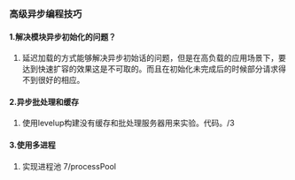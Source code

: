 ### 高级异步编程技巧

#### 1.解决模块异步初始化的问题？
1. 延迟加载的方式能够解决异步初始话的问题，但是在高负载的应用场景下，要达到快速扩容的效果这是不可取的。而且在初始化未完成后的时候部分请求得不到很好的相应。


#### 2.异步批处理和缓存
1. 使用levelup构建没有缓存和批处理服务器用来实验。代码。/3 



#### 3.使用多进程
1. 实现进程池    7/processPool






